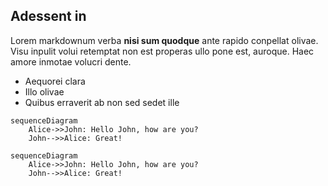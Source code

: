 ## Adessent in

Lorem markdownum verba **nisi sum quodque** ante rapido conpellat olivae. Visu
inpulit volui retemptat non est properas ullo pone est, auroque. Haec amore
inmotae volucri dente.

- Aequorei clara
- Illo olivae
- Quibus erraverit ab non sed sedet ille

~~~mermaid
sequenceDiagram
    Alice->>John: Hello John, how are you?
    John-->>Alice: Great!
~~~

```mermaid
sequenceDiagram
    Alice->>John: Hello John, how are you?
    John-->>Alice: Great!
```